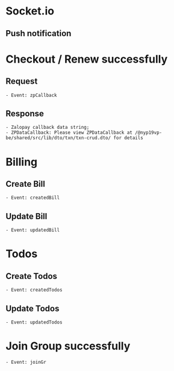 # Socket.io

## Push notification

# Checkout / Renew successfully

## Request

    - Event: zpCallback

## Response

    - Zalopay callback data string;
    - ZPDataCallback: Please view ZPDataCallback at /@nyp19vp-be/shared/src/lib/dto/txn/txn-crud.dto/ for details

# Billing

## Create Bill

    - Event: createdBill

## Update Bill

    - Event: updatedBill

# Todos

## Create Todos

    - Event: createdTodos

## Update Todos

    - Event: updatedTodos

# Join Group successfully

    - Event: joinGr
